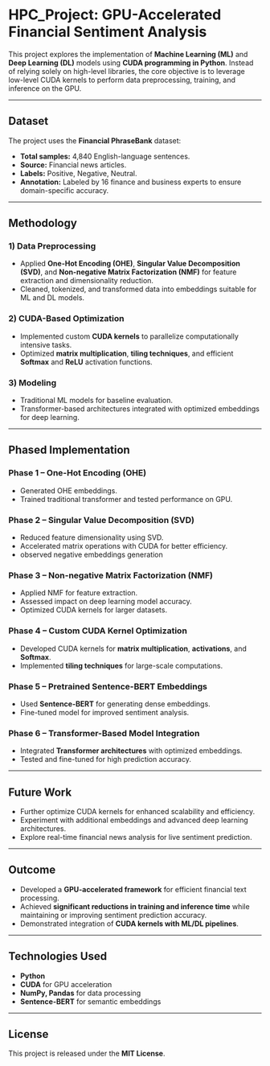 # HPC_Project: GPU-Accelerated Financial Sentiment Analysis

This project explores the implementation of **Machine Learning (ML)** and **Deep Learning (DL)** models using **CUDA programming in Python**. Instead of relying solely on high-level libraries, the core objective is to leverage low-level CUDA kernels to perform data preprocessing, training, and inference on the GPU.

---

## Dataset

The project uses the **Financial PhraseBank** dataset:

- **Total samples:** 4,840 English-language sentences.
- **Source:** Financial news articles.
- **Labels:** Positive, Negative, Neutral.
- **Annotation:** Labeled by 16 finance and business experts to ensure domain-specific accuracy.

---

## Methodology

### 1) Data Preprocessing

- Applied **One-Hot Encoding (OHE)**, **Singular Value Decomposition (SVD)**, and **Non-negative Matrix Factorization (NMF)** for feature extraction and dimensionality reduction.
- Cleaned, tokenized, and transformed data into embeddings suitable for ML and DL models.

### 2) CUDA-Based Optimization

- Implemented custom **CUDA kernels** to parallelize computationally intensive tasks.
- Optimized **matrix multiplication**, **tiling techniques**, and efficient **Softmax** and **ReLU** activation functions.

### 3) Modeling

- Traditional ML models for baseline evaluation.
- Transformer-based architectures integrated with optimized embeddings for deep learning.

---

## Phased Implementation

### Phase 1 – One-Hot Encoding (OHE)
- Generated OHE embeddings.
- Trained traditional transformer  and tested performance on GPU.

### Phase 2 – Singular Value Decomposition (SVD)
- Reduced feature dimensionality using SVD.
- Accelerated matrix operations with CUDA for better efficiency.
- observed negative embeddings generation
  
### Phase 3 – Non-negative Matrix Factorization (NMF)
- Applied NMF for feature extraction.
- Assessed impact on deep learning model accuracy.
- Optimized CUDA kernels for larger datasets.

### Phase 4 – Custom CUDA Kernel Optimization
- Developed CUDA kernels for **matrix multiplication**, **activations**, and **Softmax**.
- Implemented **tiling techniques** for large-scale computations.

### Phase 5 – Pretrained Sentence-BERT Embeddings
- Used **Sentence-BERT** for generating dense embeddings.
- Fine-tuned model for improved sentiment analysis.

### Phase 6 – Transformer-Based Model Integration
- Integrated **Transformer architectures** with optimized embeddings.
- Tested and fine-tuned for high prediction accuracy.

---

## Future Work

- Further optimize CUDA kernels for enhanced scalability and efficiency.
- Experiment with additional embeddings and advanced deep learning architectures.
- Explore real-time financial news analysis for live sentiment prediction.

---

## Outcome

- Developed a **GPU-accelerated framework** for efficient financial text processing.
- Achieved **significant reductions in training and inference time** while maintaining or improving sentiment prediction accuracy.
- Demonstrated integration of **CUDA kernels with ML/DL pipelines**.

---

## Technologies Used

- **Python**  
- **CUDA** for GPU acceleration  
- **NumPy, Pandas** for data processing  
- **Sentence-BERT** for semantic embeddings  

---

## License

This project is released under the **MIT License**.
